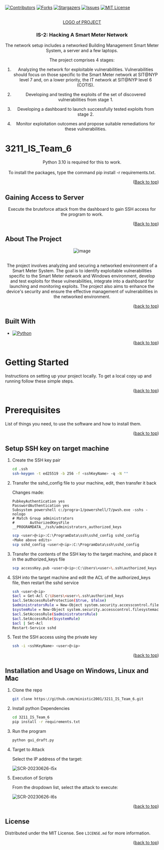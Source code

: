 <a name="readme-top"></a>

[![Contributors][contributors-shield]][contributors-url]
[![Forks][forks-shield]][forks-url]
[![Stargazers][stars-shield]][stars-url]
[![Issues][issues-shield]][issues-url]
[![MIT License][license-shield]][license-url]


<!-- PROJECT LOGO -->
<br />
<div align="center">
  <a href="https://github.com/ministic2001/3211_IS_Team_6">
    LOGO of PROJECT
  </a>

<h3 align="center">IS-2: Hacking A Smart Meter Network</h3>

  <p align="center">
The network setup includes a networked Building Management Smart Meter System, a server and a few laptops. 

The project comprises 4 stages: 
	  
1) Analyzing the network for exploitable vulnerabilities. Vulnerabilities should focus on those specific to the Smart Meter network at SIT@NYP level 7 and, on a lower priority, the IT network at SIT@NYP level 6 (COTIS). 
	  
2) Developing and testing the exploits of the set of discovered vulnerabilities from stage 1.
	  
3) Developing a dashboard to launch successfully tested exploits from stage 2. 
	  
4) Monitor exploitation outcomes and propose suitable remediations for these vulnerabilities.
    <br />
  </p>
</div>

# 3211_IS_Team_6

<div align="center">
Python 3.10 is required for this to work.
</div>
<br />

<div align="center">
To install the packages, type the command pip install -r requirements.txt. 

</div>
<p align="right">(<a href="#readme-top">Back to top</a>)</p>

## Gaining Access to Server

<div align="center">
  
Execute the bruteforce attack from the dashboard to gain SSH access for the program to work.

</div>
<p align="right">(<a href="#readme-top">Back to top</a>)</p>

<!-- ABOUT THE PROJECT -->
## About The Project
<div align="center">
  
<img alt="image" src="https://github.com/ministic2001/3211_IS_Team_6/assets/94297073/0408425c-6371-4a4f-a764-ccde4915ee0b">
</div>

<br />

<div align="center">

The project involves analyzing and securing a networked environment of a Smart Meter System. The goal is to identify exploitable vulnerabilities specific to the Smart Meter network and Windows environment, develop and test exploits for these vulnerabilities, integrate into a dashboard for launching and monitoring exploits. The project also aims to enhance the device's security and ensure the effective management of vulnerabilities in the networked environment.
</div>

<p align="right">(<a href="#readme-top">back to top</a>)</p>



## Built With

* [![Python][Python-logo]][Python-url]

<p align="right">(<a href="#readme-top">back to top</a>)</p>


<!-- GETTING STARTED -->
# Getting Started

Instructions on setting up your project locally. To get a local copy up and running follow these simple steps.
<p align="right">(<a href="#readme-top">back to top</a>)</p>

# Prerequisites
List of things you need, to use the software and how to install them.
<p align="right">(<a href="#readme-top">back to top</a>)</p>

## Setup SSH key on target machine
1. Create the SSH key pair
   ```sh
   cd .ssh
   ssh-keygen -t ed25519 -b 256 -f <sshKeyName> -q -N ""
   ```
2. Transfer the sshd_config file to your machine, edit, then transfer it back
   
   Changes made:
   ``` 
   PubkeyAuthentication yes
   PasswordAuthentication yes
   Subsystem powershell c:/progra~1/powershell/7/pwsh.exe -sshs -nologo
   # Match Group administrators
   #       AuthorizedKeysFile __PROGRAMDATA__/ssh/administrators_authorized_keys
   ```
   
   ```sh
   scp <user>@<ip>:C:\ProgramData\ssh\sshd_config sshd_config
   <Make above edits>
   scp sshd_config <user>@<ip>:C:\ProgramData\ssh\sshd_config
   ```
3. Transfer the contents of the SSH key to the target machine, and place it in the authorized_keys file
   ```sh
   scp accessKey.pub <user>@<ip>:C:\Users\<user>\.ssh\authorized_keys
   ```
4. SSH into the target machine and edit the ACL of the authorized_keys file, then restart the sshd service
   ```sh
   ssh <user>@<ip>
   $acl = Get-Acl C:\Users\<user>\.ssh\authorized_keys
   $acl.SetAccessRuleProtection($true, $false)
   $administratorsRule = New-Object system.security.accesscontrol.filesystemaccessrule("Administrators","FullControl","Allow")
   $systemRule = New-Object system.security.accesscontrol.filesystemaccessrule("SYSTEM","FullControl","Allow")
   $acl.SetAccessRule($administratorsRule)
   $acl.SetAccessRule($systemRule)
   $acl | Set-Acl
   Restart-Service sshd
   ```
   
5. Test the SSH access using the private key
   ```sh
   ssh -i <sshKeyName> <user>@<ip>
   ```

<p align="right">(<a href="#readme-top">back to top</a>)</p>

## Installation and Usage on Windows, Linux and Mac
1. Clone the repo
   ```sh
   git clone https://github.com/ministic2001/3211_IS_Team_6.git
   ```
2. Install python Dependencies
   ```sh
   cd 3211_IS_Team_6
   pip install -r requirements.txt
   ```
3. Run the program
   ```sh
   python gui_draft.py
   ```
   
4. Target to Attack

   Select the IP address of the target:
   
   ![SCR-20230626-l5x](https://github.com/ministic2001/3211_IS_Team_6/assets/94297073/00e9d49f-84e6-4c03-ac1c-bcfa34262d23)

5. Execution of Scripts

   From the dropdown list, select the attack to execute:
   
   ![SCR-20230626-l6s](https://github.com/ministic2001/3211_IS_Team_6/assets/94297073/4f1f28d7-07be-4435-a93e-3648716e7616)



<p align="right">(<a href="#readme-top">back to top</a>)</p>


<!-- LICENSE -->
## License

Distributed under the MIT License. See `LICENSE.md` for more information.

<p align="right">(<a href="#readme-top">back to top</a>)</p>


<!-- MARKDOWN LINKS & IMAGES -->
<!-- https://www.markdownguide.org/basic-syntax/#reference-style-links -->
[contributors-shield]: https://img.shields.io/github/contributors/ministic2001/3211_IS_Team_6.svg?style=for-the-badge
[contributors-url]: https://github.com/ministic2001/3211_IS_Team_6/graphs/contributors
[forks-shield]: https://img.shields.io/github/forks/ministic2001/3211_IS_Team_6.svg?style=for-the-badge
[forks-url]: https://github.com/ministic2001/3211_IS_Team_6/network/members
[stars-shield]: https://img.shields.io/github/stars/ministic2001/3211_IS_Team_6.svg?style=for-the-badge
[stars-url]: https://github.com/ministic2001/3211_IS_Team_6/stargazers
[issues-shield]: https://img.shields.io/github/issues/ministic2001/3211_IS_Team_6.svg?style=for-the-badge
[issues-url]: https://github.com/ministic2001/3211_IS_Team_6/issues
[license-shield]: https://img.shields.io/github/license/ministic2001/3211_IS_Team_6.svg?style=for-the-badge
[license-url]: https://github.com/ministic2001/3211_IS_Team_6/blob/master/LICENSE.md
[product-screenshot]: images/screenshot.png
[Python-logo]: https://img.shields.io/badge/python-3670A0?style=for-the-badge&logo=python&logoColor=ffdd54
[Python-url]: https://www.python.org/
